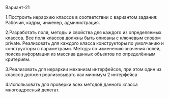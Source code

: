 Вариант-21

1.Построить иерархию классов в соответствии с вариантом задания: Рабочий, кадры, инженер, администрация. 

2.Разработать поля, методы и свойства для каждого из определяемых классов. Все поля классов должны быть описаны с ключевым словом private. Реализовать для каждого класса конструкторы по умолчанию и конструкторы с параметрами. Методы по изменению значения полей, поиска информации из массива данных объектов по определённым критериям. 

3.Реализовать для иерархии механизм интерфейсов, при этом один из классов должен реализовывать как минимум 2 интерфейса 

4.Использовать для проверки всех методов данного класса многоадресный делегат.
